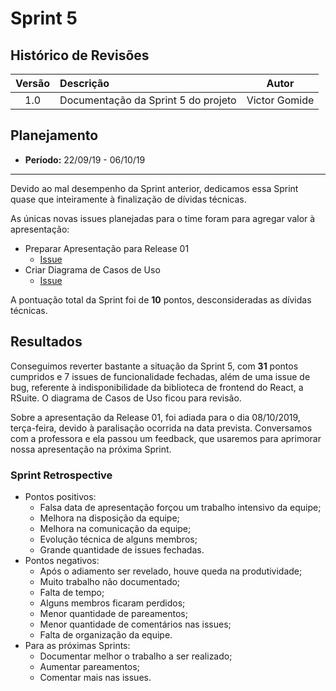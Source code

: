 # Sprint 5

## Histórico de Revisões

|Versão|Descrição|Autor|
|:----:|:--------|:---:|
|1.0|Documentação da Sprint 5 do projeto|Victor Gomide|

## Planejamento
* **Período:** 22/09/19 - 06/10/19

***

Devido ao mal desempenho da Sprint anterior, dedicamos essa Sprint quase que inteiramente à finalização de dívidas técnicas. 

As únicas novas issues planejadas para o time foram para agregar valor à apresentação:

* Preparar Apresentação para Release 01
    - [Issue](https://github.com/fga-eps-mds/2019.2-Vsign/issues/101)
* Criar Diagrama de Casos de Uso
    - [Issue](https://github.com/fga-eps-mds/2019.2-Vsign/issues/94)

A pontuação total da Sprint foi de **10** pontos, desconsideradas as dívidas técnicas.

## Resultados

Conseguimos reverter bastante a situação da Sprint 5, com **31** pontos cumpridos e 7 issues de funcionalidade fechadas, além de uma issue de bug, referente à indisponibilidade da biblioteca de frontend do React, a RSuite. O diagrama de Casos de Uso ficou para revisão. 

Sobre a apresentação da Release 01, foi adiada para o dia 08/10/2019, terça-feira, devido à paralisação ocorrida na data prevista. Conversamos com a professora e ela passou um feedback, que usaremos para aprimorar nossa apresentação na próxima Sprint.

### Sprint Retrospective

* Pontos positivos:
    - Falsa data de apresentação forçou um trabalho intensivo da equipe;
    - Melhora na disposição da equipe;
    - Melhora na comunicação da equipe;
    - Evolução técnica de alguns membros;
    - Grande quantidade de issues fechadas.
* Pontos negativos:
    - Após o adiamento ser revelado, houve queda na produtividade;
    - Muito trabalho não documentado;
    - Falta de tempo;
    - Alguns membros ficaram perdidos;
    - Menor quantidade de pareamentos;
    - Menor quantidade de comentários nas issues;
    - Falta de organização da equipe.
* Para as próximas Sprints:
    - Documentar melhor o trabalho a ser realizado;
    - Aumentar pareamentos;
    - Comentar mais nas issues.

